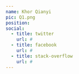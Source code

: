 ```yaml
---
name: Khor Qianyi
pic: Q1.png
position: 
social:
  - title: twitter
    url: #
  - title: facebook
    url: #
  - title: stack-overflow
    url: #
---
```

